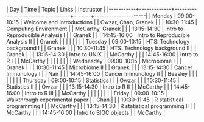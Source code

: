 | Day       |        Time | Topic                             | Links | Instructor          |
|-----------+-------------+-----------------------------------+-------+---------------------|
| Monday    | 09:00-10:15 | Welcome and Introductions         |       | Owzar, Chan, Granek |
|           | 10:30-11:45 | Computing Environment             |       | McCarthy, Granek    |
|           | 13:15-14:30 | Intro to Reproducible Analysis I  |       | Granek              |
|           | 14:45-16:00 | Intro to Reproducible Analysis II |       | Granek              |
|           |             |                                   |       |                     |
| Tuesday   | 09:00-10:15 | HTS: Technology background I      |       | Granek              |
|           | 10:30-11:45 | HTS: Technology background II     |       | Granek              |
|           | 13:15-14:30 | Intro to UNIX                     |       | McCarthy            |
|           | 14:45-16:00 | Intro to R I                      |       | McCarthy            |
|           |             |                                   |       |                     |
| Wednesday | 09:00-10:15 | Microbiome I                      |       | Granek              |
|           | 10:30-11:45 | Microbiome II                     |       | Granek              |
|           | 13:15-14:30 | Cancer Immunology I               |       | Nair                |
|           | 14:45-16:00 | Cancer Immunology II              |       | Beasley             |
|           |             |                                   |       |                     |
| Thursday  | 09:00-10:15 | Statistics I                      |       | Owzar               |
|           | 10:30-11:45 | Statistics II                     |       | Owzar               |
|           | 13:15-14:30 | Intro to R II                     |       | McCarthy            |
|           | 14:45-16:00 | Intro to R III                    |       | McCarthy            |
|           |             |                                   |       |                     |
| Friday    | 09:00-10:15 | Walkthrough experimental paper    |       | Chan                |
|           | 10:30-11:45 | R statistical programming I       |       | McCarthy            |
|           | 13:15-14:30 | R statistical programming II      |       | McCarthy            |
|           | 14:45-16:00 | Intro to BIOC objects             |       | McCarthy            |
